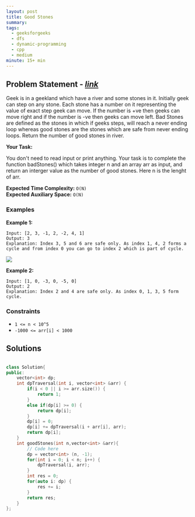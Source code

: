 ```yaml
---
layout: post
title: Good Stones
summary:
tags:
  - geeksforgeeks
  - dfs
  - dynamic-programming
  - cpp
  - medium
minute: 15+ min
---
```


## Problem Statement - [_link_](https://practice.geeksforgeeks.org/problems/e2d156755ca4e0a9b9abf5680191d4b06e52b1a8/1)

Geek is in a geekland which have a river and some stones in it. Initially geek can step on any stone. Each stone has a number on it representing the value of exact step geek can move. If the number is +ve then geeks can move right and if the number is -ve then geeks can move left. Bad Stones are defined as the stones in which if geeks steps, will reach a never ending loop whereas good stones are the stones which are safe from never ending loops. Return the number of good stones in river.

**Your Task:**

You don't need to read input or print anything. Your task is to complete the function badStones() which takes integer n and an array arr as input, and return an interger value as the number of good stones. Here n is the lenght of arr.

**Expected Time Complexity:** `O(N)`  
**Expected Auxiliary Space:** `O(N)`

### Examples

**Example 1:**

```
Input: [2, 3, -1, 2, -2, 4, 1]
Output: 3
Explanation: Index 3, 5 and 6 are safe only. As index 1, 4, 2 forms a cycle and from index 0 you can go to index 2 which is part of cycle.
```

<img src="https://media.geeksforgeeks.org/img-practice/good_stones_png-1663740812.png">

**Example 2:**

```
Input: [1, 0, -3, 0, -5, 0]
Output: 2
Explanation: Index 2 and 4 are safe only. As index 0, 1, 3, 5 form cycle.
```

### Constraints

- `1 <= n < 10^5`
- `-1000 <= arr[i] < 1000`

## Solutions

```cpp

class Solution{
public:
    vector<int> dp;
    int dpTraversal(int i, vector<int> &arr) {
        if(i < 0 || i >= arr.size()) {
            return 1;
        }
        else if(dp[i] >= 0) {
            return dp[i];
        }
        dp[i] = 0;
        dp[i] += dpTraversal(i + arr[i], arr);
        return dp[i];
    }
    int goodStones(int n,vector<int> &arr){
        // Code here
        dp = vector<int> (n, -1);
        for(int i = 0; i < n; i++) {
            dpTraversal(i, arr);
        }
        int res = 0;
        for(auto i: dp) {
            res += i;
        }
        return res;
    }
};

```
